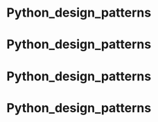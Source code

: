 # Python_design_patterns
# Python_design_patterns
# Python_design_patterns
# Python_design_patterns
